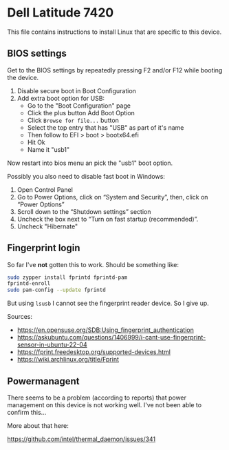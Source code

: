 Dell Latitude 7420
==================

This file contains instructions to install Linux that are specific to this device.


## BIOS settings

Get to the BIOS settings by repeatedly pressing F2 and/or F12 while booting the device.

1. Disable secure boot in Boot Configuration
2. Add extra boot option for USB:
    * Go to the "Boot Configuration" page
    * Click the plus button Add Boot Option
    * Click `Browse for file...` button 
    * Select the top entry that has "USB" as part of it's name
    * Then follow to EFI > boot > bootx64.efi
    * Hit Ok
    * Name it "usb1"

Now restart into bios menu an pick the "usb1" boot option.

Possibly you also need to disable fast boot in Windows:

1. Open Control Panel
2. Go to Power Options, click on “System and Security”, then, click on “Power Options”
3. Scroll down to the “Shutdown settings” section
4. Uncheck the box next to “Turn on fast startup (recommended)”.
5. Uncheck "Hibernate"


## Fingerprint login

So far I've **not** gotten this to work. Should be something like:

```bash
sudo zypper install fprintd fprintd-pam
fprintd-enroll
sudo pam-config --update fprintd
```

But using `lsusb` I cannot see the fingerprint reader device. So I give up.

Sources:
* https://en.opensuse.org/SDB:Using_fingerprint_authentication
* https://askubuntu.com/questions/1406999/i-cant-use-fingerprint-sensor-in-ubuntu-22-04
* https://fprint.freedesktop.org/supported-devices.html
* https://wiki.archlinux.org/title/Fprint


## Powermanagent

There seems to be a problem (according to reports) that power management on this device is not working well.
I've not been able to confirm this...

More about that here:

https://github.com/intel/thermal_daemon/issues/341






